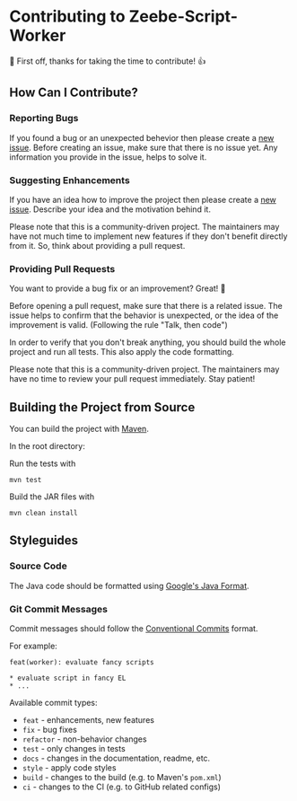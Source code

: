 # Contributing to Zeebe-Script-Worker

:tada: First off, thanks for taking the time to contribute! :+1:

## How Can I Contribute?

### Reporting Bugs

If you found a bug or an unexpected behevior then please create
a [new issue](https://github.com/camunda-community-hub/zeebe-script-worker/issues). Before creating an issue, make sure
that there is no issue yet. Any information you provide in the issue, helps to solve it.

### Suggesting Enhancements

If you have an idea how to improve the project then please create
a [new issue](https://github.com/camunda-community-hub/zeebe-script-worker/issues). Describe your idea and the
motivation behind it.

Please note that this is a community-driven project. The maintainers may have not much time to implement new features if
they don't benefit directly from it. So, think about providing a pull request.

### Providing Pull Requests

You want to provide a bug fix or an improvement? Great! :tada:

Before opening a pull request, make sure that there is a related issue. The issue helps to confirm that the behavior is
unexpected, or the idea of the improvement is valid. (Following the rule "Talk, then code")

In order to verify that you don't break anything, you should build the whole project and run all tests. This also apply
the code formatting.

Please note that this is a community-driven project. The maintainers may have no time to review your pull request
immediately. Stay patient!

## Building the Project from Source

You can build the project with [Maven](http://maven.apache.org).

In the root directory:

Run the tests with

```
mvn test
```

Build the JAR files with

```
mvn clean install
```

## Styleguides

### Source Code

The Java code should be formatted using [Google's Java Format](https://github.com/google/google-java-format).

### Git Commit Messages

Commit messages should follow the [Conventional Commits](https://www.conventionalcommits.org/en/v1.0.0/#summary) format.

For example:

```
feat(worker): evaluate fancy scripts

* evaluate script in fancy EL
* ...
```

Available commit types:

* `feat` - enhancements, new features
* `fix` - bug fixes
* `refactor` - non-behavior changes
* `test` - only changes in tests
* `docs` - changes in the documentation, readme, etc.
* `style` - apply code styles
* `build` - changes to the build (e.g. to Maven's `pom.xml`)
* `ci` - changes to the CI (e.g. to GitHub related configs)
